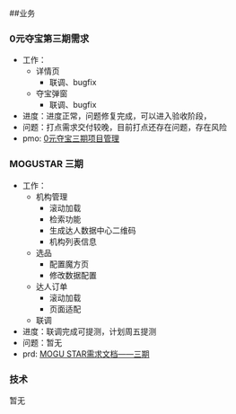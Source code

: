 ##业务

### 0元夺宝第三期需求
* 工作：
    * 详情页
        * 联调、bugfix
    * 夺宝弹窗
        * 联调、bugfix
* 进度：进度正常，问题修复完成，可以进入验收阶段，
* 问题：打点需求交付较晚，目前打点还存在问题，存在风险
* pmo: [0元夺宝三期项目管理](http://pmo.meili-inc.com/PMO/PM#home/MLUOB)


### MOGUSTAR 三期


* 工作：
    * 机构管理
        * 滚动加载
        * 检索功能
        * 生成达人数据中心二维码
        * 机构列表信息
    * 选品
        * 配置魔方页
        * 修改数据配置
    * 达人订单
        * 滚动加载
        * 页面适配
    * 联调
* 进度：联调完成可提测，计划周五提测
* 问题：暂无
* prd: [MOGU STAR需求文档——三期](http://wiki.mogujie.org/pages/viewpage.action?pageId=73108285)


### 技术

暂无

